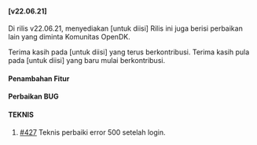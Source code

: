 #### [v22.06.21]

Di rilis v22.06.21, menyediakan [untuk diisi] Rilis ini juga berisi perbaikan lain yang diminta Komunitas OpenDK.

Terima kasih pada [untuk diisi] yang terus berkontribusi. Terima kasih pula pada [untuk diisi] yang baru mulai berkontribusi.


#### Penambahan Fitur


#### Perbaikan BUG


#### TEKNIS
1. [#427](https://github.com/OpenSID/OpenDK/pull/427) Teknis perbaiki error 500 setelah login.

